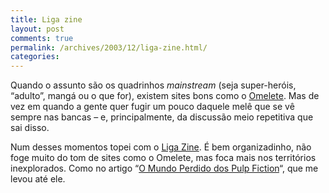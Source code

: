 ```yaml
---
title: Liga zine
layout: post
comments: true
permalink: /archives/2003/12/liga-zine.html/
categories:
---
```

Quando o assunto são os quadrinhos *mainstream* (seja super-heróis, &#8220;adulto&#8221;, mangá ou o que for), existem sites bons como o <a href="http://www.omelete.com.br">Omelete</a>. Mas de vez em quando a gente quer fugir um pouco daquele melê que se vê sempre nas bancas &#8211; e, principalmente, da discussão meio repetitiva que sai disso.

Num desses momentos topei com o <a href="http://www.ligazine.com.br">Liga Zine</a>. É bem organizadinho, não foge muito do tom de sites como o Omelete, mas foca mais nos territórios inexplorados. Como no artigo &#8220;<a href="http://www.ligazine.com.br/colunas/jeca_tatu/quarta.htm" >O Mundo Perdido dos Pulp Fiction</a>&#8220;, que me levou até ele.
